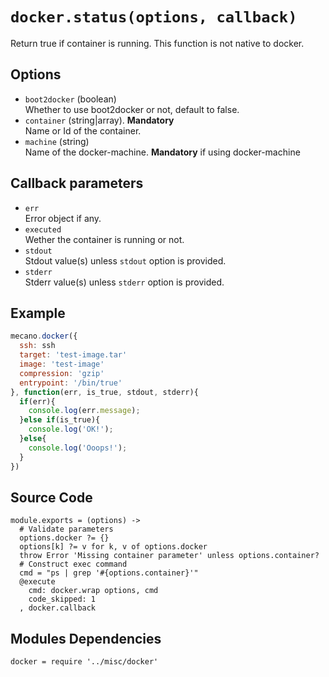 
# `docker.status(options, callback)`

Return true if container is running. This function is not native to docker. 

## Options

*   `boot2docker` (boolean)   
    Whether to use boot2docker or not, default to false.   
*   `container` (string|array). __Mandatory__   
    Name or Id of the container.   
*   `machine` (string)   
    Name of the docker-machine. __Mandatory__ if using docker-machine   

## Callback parameters

*   `err`   
    Error object if any.   
*   `executed`   
    Wether the container is running or not.   
*   `stdout`   
    Stdout value(s) unless `stdout` option is provided.   
*   `stderr`   
    Stderr value(s) unless `stderr` option is provided.   

## Example

```javascript
mecano.docker({
  ssh: ssh
  target: 'test-image.tar'
  image: 'test-image'
  compression: 'gzip'
  entrypoint: '/bin/true'
}, function(err, is_true, stdout, stderr){
  if(err){
    console.log(err.message);
  }else if(is_true){
    console.log('OK!');
  }else{
    console.log('Ooops!');
  }
})
```

## Source Code

    module.exports = (options) ->
      # Validate parameters
      options.docker ?= {}
      options[k] ?= v for k, v of options.docker
      throw Error 'Missing container parameter' unless options.container?
      # Construct exec command
      cmd = "ps | grep '#{options.container}'"
      @execute
        cmd: docker.wrap options, cmd
        code_skipped: 1
      , docker.callback

## Modules Dependencies

    docker = require '../misc/docker'
